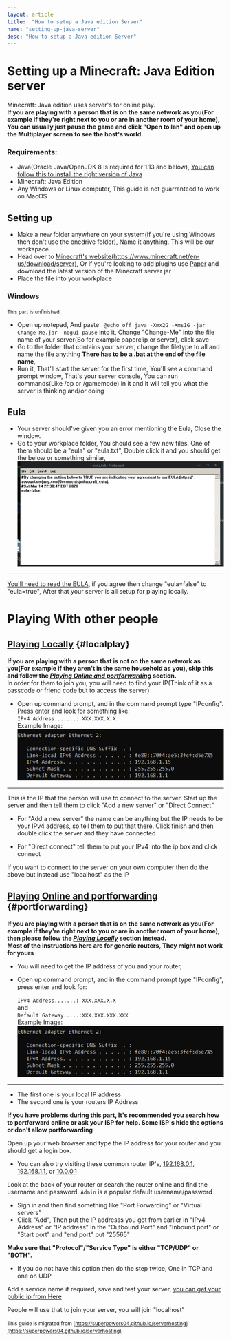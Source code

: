 ```yaml
---
layout: article
title:  "How to setup a Java edition Server"
name: "setting-up-java-server"
desc: "How to setup a Java edition Server"
---
```


# Setting up a Minecraft: Java Edition server
Minecraft: Java edition uses server's for online play.
<br>**If you are playing with a person that is on the same network as you(For example if they're right next to you or are in another room of your home), You can usually just pause the game and click "Open to lan" and open up the Multiplayer screen to see the host's world.**

### Requirements:

* Java(Oracle Java/OpenJDK 8 is required for 1.13 and below), [You can follow this to install the right version of Java](/help/installing-java/)
* Minecraft: Java Edition
* Any Windows or Linux computer, This guide is not guarranteed to work on MacOS

## Setting up 
* Make a new folder anywhere on your system(If you're using Windows then don't use the onedrive folder), Name it anything. This will be our workspace
* Head over to [Minecraft's website(https://www.minecraft.net/en-us/download/server)](https://www.minecraft.net/en-us/download/server), Or if you're looking to add plugins use [Paper](https://papermc.io/) and download the latest version of the Minecraft server jar
* Place the file into your workplace

### Windows
<small>This part is unfinished</small> 
* Open up notepad, And paste ``` @echo off
java -Xmx2G -Xms1G -jar Change-Me.jar -nogui
pause``` into it, Change "Change-Me" into the file name of your server(So for example paperclip or server), click save 
* Go to the folder that contains your server, change the filetype to all and name the file anything **There has to be a .bat at the end of the file name**, 
* Run it, That'll start the server for the first time, You'll see a command prompt window, That's your server console, You can run commands(Like /op or /gamemode) in it and it will tell you what the server is thinking and/or doing

## Eula
* Your server should've given you an error mentioning the Eula, Close the window.
* Go to your workplace folder, You should see a few new files. One of them should be a "eula" or "eula.txt", Double click it and you should get the below or something similar,
![Eula](/static/images/help/setting-up-server/eula.png)

---

[You'll need to read the EULA](https://account.mojang.com/documents/minecraft_eula), if you agree then change "eula=false" to "eula=true", After that your server is all setup for playing locally.

# Playing With other people

## [Playing Locally](#localplay) {#localplay}

**If you are playing with a person that is not on the same network as you(For example if they aren't in the same household as you), skip this and follow the [*Playing Online and portforwarding*](#portforwarding) section.**<br>
In order for them to join you, you will need to find your IP(Think of it as a passcode or friend code but to access the server)<br>
* Open up command prompt, and in the command prompt type "IPconfig". Press enter and look for something like:<br>
`IPv4 Address.......: XXX.XXX.X.X` <br>
Example Image:<br>
![Example](/static/images/help/setting-up-server/ipconfig.png)<br>

---

This is the IP that the person will use to connect to the server.
Start up the server and then tell them to click "Add a new server" or "Direct Connect"
* For "Add a new server" the name can be anything but the IP needs to be your IPv4 address, so tell them to put that there. Click finish and then double click the server and they have connected

* For "Direct connect" tell them to put your IPv4 into the ip box and click connect<br>

If you want to connect to the server on your own computer then do the above but instead use "localhost" as the IP

## [Playing Online and portforwarding](#portforwarding) {#portforwarding}


**If you are playing with a person that is on the same network as you(For example if they're right next to you or are in another room of your home), then please follow the [*Playing Locally*](#localplay) section instead.<br>
Most of the instructions here are for generic routers, They might not work for yours**<br>

* You will need to get the IP address of you and your router, <br>

* Open up command prompt, and in the command prompt type "IPconfig", press enter and look for:<br>

	`IPv4 Address.......: XXX.XXX.X.X`<br>
	and<br>
	`Default Gateway.....:XXX.XXX.XXX.XXX`<br>
	Example Image:<br>
![Example](/static/images/help/setting-up-server/ipconfig.png)

---




* The first one is your local IP address
* The second one is your routers IP Address

**If you have problems during this part, It's recommended you search how to portforward online or ask your ISP for help. Some ISP's hide the options or don't allow portforwarding**

Open up your web browser and type the IP address for your router and you should get a login box.<br>
* You can also try visiting these common router IP's, [192.168.0.1](https://192.168.0.1), [192.168.1.1](https://192.168.1.1), or [10.0.0.1](https://10.0.0.1)



Look at the back of your router or search the router online and find the username and password. `Admin` is a popular default username/password

* Sign in and then find something like "Port Forwarding" or "Virtual servers" 
* Click "Add", Then put the IP addresss you got from earlier in "IPv4 Address" or "IP address"
In the "Outbound Port" and "Inbound port" or "Start port" and "end port" put "25565"<br>

**Make sure that "Protocol"/"Service Type" is either "TCP/UDP" or "BOTH".** 
* If you do not have this option then do the step twice, One in TCP and one on UDP

Add a service name if required, save and test your server, [you can get your public ip from Here](https://duckduckgo.com/?q=what+is+my+ip)<br>

People will use that to join your server, you will join "localhost"



<small>This guide is migrated from [https://superpowers04.github.io/serverhosting](https://superpowers04.github.io/serverhosting)</small>